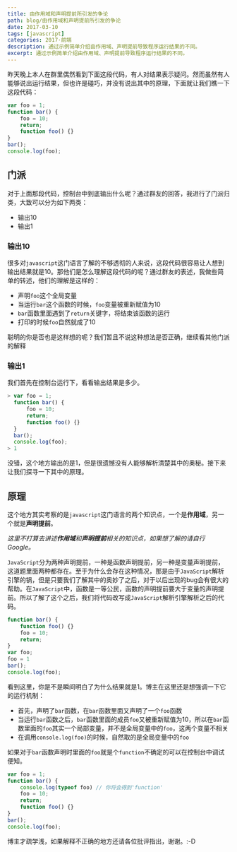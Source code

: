 ```yaml
---
title: 由作用域和声明提前所引发的争论
path: blog/由作用域和声明提前所引发的争论
date: 2017-03-10
tags: [javascript]
categories: 2017·前端
description: 通过示例简单介绍由作用域、声明提前导致程序运行结果的不同。
excerpt: 通过示例简单介绍由作用域、声明提前导致程序运行结果的不同。
---
```


昨天晚上本人在群里偶然看到下面这段代码，有人对结果表示疑问。然而虽然有人能够说出运行结果，但也许是碰巧，并没有说出其中的原理，下面就让我们瞧一下这段代码：

```javascript
var foo = 1;
function bar() {
	foo = 10;
	return;
	function foo() {}
}
bar();
console.log(foo);
```

## 门派

对于上面那段代码，控制台中到底输出什么呢？通过群友的回答，我进行了门派归类，大致可以分为如下两类：

- 输出10
- 输出1

### 输出10

很多对`javascript`这门语言了解的不够透彻的人来说，这段代码很容易让人想到输出结果就是10。那他们是怎么理解这段代码的呢？通过群友的表述，我做些简单的转述，他们的理解是这样的：

- 声明`foo`这个全局变量
- 当运行`bar`这个函数的时候，`foo`变量被重新赋值为10
- `bar`函数里面遇到了`return`关键字，将结束该函数的运行
- 打印的时候`foo`自然就成了10

聪明的你是否也是这样想的呢？我们暂且不说这种想法是否正确，继续看其他门派的解释

### 输出1

我们首先在控制台运行下，看看输出结果是多少。

```javascript
> var foo = 1;
  function bar() {
	  foo = 10;
	  return;
	  function foo() {}
  }
  bar();
  console.log(foo);
> 1
```

没错，这个地方输出的是1，但是很遗憾没有人能够解析清楚其中的奥秘。接下来让我们探寻一下其中的原理。

## 原理

这个地方其实考察的是`javascript`这门语言的两个知识点，一个是**作用域**，另一个就是**声明提前**。

*这里不打算去讲述**作用域**和**声明提前**相关的知识点，如果想了解的请自行Google。*

`JavaScript`分为两种声明提前，一种是函数声明提前，另一种是变量声明提前，这道题里面两种都存在。至于为什么会存在这种情况，那是由于`JavaScript`解析引擎的锅，但是只要我们了解其中的奥妙了之后，对于以后出现的bug会有很大的帮助。在`JavaScript`中，函数是一等公民，函数的声明提前要大于变量的声明提前。所以了解了这个之后，我们将代码改写成`JavaScript`解析引擎解析之后的代码。

```javascript
function bar() {
	function foo() {}
    foo = 10;
    return;
}
var foo;
foo = 1
bar();
console.log(foo);
```

看到这里，你是不是瞬间明白了为什么结果就是1。博主在这里还是想强调一下它的运行机制：

- 首先，声明了`bar`函数，在`bar`函数里面又声明了一个`foo`函数
- 当运行`bar`函数之后，`bar`函数里面的成员`foo`又被重新赋值为10，所以在`bar`函数里面的`foo`其实一个局部变量，并不是全局变量中的`foo`，这两个变量不相关
- 在调用`console.log(foo)`的时候，自然取的是全局变量中的`foo`

如果对于`bar`函数声明时里面的`foo`就是个`function`不确定的可以在控制台中调试便知。

```javascript
var foo = 1;
function bar() {
  	console.log(typeof foo) // 你将会得到'function'
	foo = 10;
	return;
	function foo() {}
}
bar();
console.log(foo);
```

博主才疏学浅，如果解释不正确的地方还请各位批评指出，谢谢。:-D

